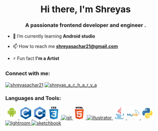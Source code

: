 <h1 align="center">Hi there, I'm Shreyas</h1>
<h3 align="center">A passionate frontend developer and engineer .</h3>

- 🌱 I’m currently learning **Android studio**

- 📫 How to reach me **shreyasachar21@gmail.com**

- ⚡ Fun fact **I'm a Artist**

<h3 align="left">Connect with me:</h3>
<p align="left">
<a href="https://twitter.com/shreyasachar21" target="blank"><img align="center" src="https://raw.githubusercontent.com/rahuldkjain/github-profile-readme-generator/master/src/images/icons/Social/twitter.svg" alt="shreyasachar21" height="30" width="40" /></a>
<a href="https://instagram.com/shreyas_a_c_h_a_r_y_a" target="blank"><img align="center" src="https://raw.githubusercontent.com/rahuldkjain/github-profile-readme-generator/master/src/images/icons/Social/instagram.svg" alt="shreyas_a_c_h_a_r_y_a" height="30" width="40" /></a>
</p>

<h3 align="left">Languages and Tools:</h3>
<p align="left"> <a href="https://developer.android.com" target="_blank" rel="noreferrer"> <img src="https://raw.githubusercontent.com/devicons/devicon/master/icons/android/android-original-wordmark.svg" alt="android" width="40" height="40"/> </a> <a href="https://www.cprogramming.com/" target="_blank" rel="noreferrer"> <img src="https://raw.githubusercontent.com/devicons/devicon/master/icons/c/c-original.svg" alt="c" width="40" height="40"/> </a> <a href="https://www.w3schools.com/cpp/" target="_blank" rel="noreferrer"> <img src="https://raw.githubusercontent.com/devicons/devicon/master/icons/cplusplus/cplusplus-original.svg" alt="cplusplus" width="40" height="40"/> </a> <a href="https://www.w3schools.com/css/" target="_blank" rel="noreferrer"> <img src="https://raw.githubusercontent.com/devicons/devicon/master/icons/css3/css3-original-wordmark.svg" alt="css3" width="40" height="40"/> </a> <a href="https://git-scm.com/" target="_blank" rel="noreferrer"> <img src="https://www.vectorlogo.zone/logos/git-scm/git-scm-icon.svg" alt="git" width="40" height="40"/> </a> <a href="https://www.w3.org/html/" target="_blank" rel="noreferrer"> <img src="https://raw.githubusercontent.com/devicons/devicon/master/icons/html5/html5-original-wordmark.svg" alt="html5" width="40" height="40"/> </a> <a href="https://www.adobe.com/in/products/illustrator.html" target="_blank" rel="noreferrer"> <img src="https://www.vectorlogo.zone/logos/adobe_illustrator/adobe_illustrator-icon.svg" alt="illustrator" width="40" height="40"/> </a> <a href="https://www.java.com" target="_blank" rel="noreferrer"> <img src="https://raw.githubusercontent.com/devicons/devicon/master/icons/java/java-original.svg" alt="java" width="40" height="40"/> </a> <a href="https://www.mysql.com/" target="_blank" rel="noreferrer"> <img src="https://raw.githubusercontent.com/devicons/devicon/master/icons/mysql/mysql-original-wordmark.svg" alt="mysql" width="40" height="40"/> </a> <a href="https://www.python.org" target="_blank" rel="noreferrer"> <img src="https://raw.githubusercontent.com/devicons/devicon/master/icons/python/python-original.svg" alt="python" width="40" height="40"/> </a>
  <a href="https://www.adobe.com/in/products/photoshop-lightroom.html?sdid=PC1PQK4L&mv=search&ef_id=CjwKCAjwrNmWBhA4EiwAHbjEQPOUEU9U0jRtd4Xi2SO7GY7v4QML8TW8JumJPYZfXcFqtHeWIEKCQhoCSZEQAvD_BwE:G:s&s_kwcid=AL!3085!3!586623463180!p!!g!!lightroom!16521749015!133767825109&gclid=CjwKCAjwrNmWBhA4EiwAHbjEQPOUEU9U0jRtd4Xi2SO7GY7v4QML8TW8JumJPYZfXcFqtHeWIEKCQhoCSZEQAvD_BwE" target="_blank" rel="noreferrer"> <img src="https://www.adobe.com/content/dam/cc1/en/genuine/images/AFC/LR_icon.svg" alt="lightroom" width="40" height="40"/> </a><a href="https://www.sketchbook.com/" target="_blank" rel="noreferrer"> <img src="https://play-lh.googleusercontent.com/NIhaPLVMl69snWk7IOWADeBwU-8FG5VL1q41_fmd6TVa4FEIqXQw3Ar3BovrXvza2Q=w240-h480-rw" alt="sketchbook" width="40" height="40"/> </a>
</p>


